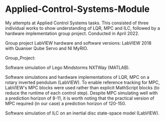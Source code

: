 # Applied-Control-Systems-Module
My attempts at Applied Control Systems tasks. This consisted of three individual works to show understanding of LQR, MPC and ILC, followed by a hardware implementation group project. Conducted in April 2022.

Group project LabVIEW hardware and software versions: LabVIEW 2018 with Quanser Qube Servo and NI MyRIO. 

Group_Project:

Software simulation of Lego Mindstorms NXTWay (MATLAB).

Software simulations and hardware implementations of LQR, MPC on a rotary inverted pendulum (LabVIEW). To enable reference tracking for MPC, LabVIEW's MPC blocks were used rather than explicit MathScript blocks (to reduce the runtime of each control step). Despite MPC simulating well with a prediction horizon of 8-11, it is worth noting that the practical version of MPC required (in our case) a prediction horizon of 120-150.

Software simulation of ILC on an inertial disc state-space model (LabVIEW).
